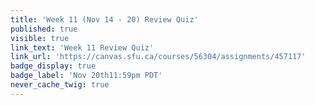 ```yaml
---
title: 'Week 11 (Nov 14 - 20) Review Quiz'
published: true
visible: true
link_text: 'Week 11 Review Quiz'
link_url: 'https://canvas.sfu.ca/courses/56304/assignments/457117'
badge_display: true
badge_label: 'Nov 20th11:59pm PDT'
never_cache_twig: true
---
```

